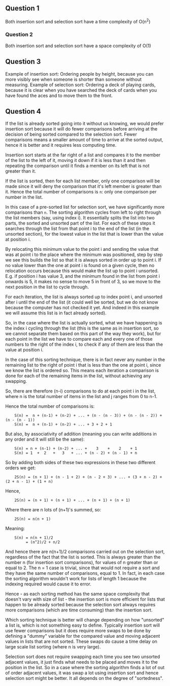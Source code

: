 ## Question 1
Both insertion sort and selection sort have a time complexity of O(n<sup>2</sup>)
### Question 2
Both insertion sort and selection sort have a space complexity of O(1)

## Question 3
Example of insertion sort: Ordering people by height, because you can more visibly see when someone is shorter than someone without measuring.
Example of selection sort: Ordering a deck of playing cards, because it is clear when you have searched the deck of cards when you have found the aces and to move them to the front.

## Question 4
If the list is already sorted going into it without us knowing, we would prefer insertion sort because it will do fewer comparisons before arriving at the decision of being sorted compared to the selection sort. Fewer comparisons means a smaller amount of time to arrive at the sorted output, hence it is better and it requires less computing time.

Insertion sort starts at the far right of a list and compares it to the member of the list to the left of it, moving it down if it is less than it and then repeating the comparison until it finds a member on its left that is not greater than it.

If the list is sorted, then for each list member, only one comparison will be made since it will deny the comparison that it's left member is greater than it. Hence the total number of comparisons is ```n```: only one comparison per number in the list.

In this case of a pre-sorted list for selection sort, we have significantly more comparisons than ```n```. The sorting algorithm cycles from left to right through the list members (say, using index i). It essentially splits the list into two parts, the sorted and unsorted part of the list. For each of these steps it searches through the list from that point i to the end of the list (in the unsorted section), for the lowest value in the list that is lower than the value at position i.

By relocating this minimum value to the point i and sending the value that was at point i to the place where the minimum was positioned, step by step we see this builds the list so that it is always sorted in order up to point i. If no value lower than the one at point i is found on a given cycle, then no relocation occurs because this would make the list up to point i unsorted. E.g. if position i has value 3, and the minimum found in the list from point i onwards is 5, it makes no sense to move 5 in front of 3, so we move to the next position in the list to cycle through.  

For each iteration, the list is always sorted up to index point i, and unsorted after i until the end of the list (it could well be sorted, but we do not know because the computer has not checked it yet. And indeed in this example we will assume this list is in fact already sorted).

So, in the case where the list is actually sorted, what we have happening is the index i cycling through the list (this is the same as in insertion sort, so we cannot separate them based on this part of the way they work), but for each point in the list we have to compare each and every one of those numbers to the right of the index i, to check if any of them are less than the value at position i.

In the case of this sorting technique, there is in fact never any number in the remaining list to the right of point i that is less than the one at point i, since we know the list is ordered so. This means each iteration a comparison is done for each of the remaining items in the list, without achieving any swapping.

So, there are therefore (n-i) comparisons to do at each point i in the list, where n is the total number of items in the list and j ranges from 0 to n-1.

Hence the total number of comparisons is:

        S(n) =  n + (n-1) + (n-2) + ... + (n - (n - 3)) + (n - (n - 2)) + (n - (n - 1))
        S(n) =  n + (n-1) + (n-2) + ... + 3 + 2 + 1

But also, by associativity of addition (meaning you can write additions in any order and it will still be the same):

        S(n) = n + (n-1) + (n-2) + ... +    3    +    2    + 1
        S(n) = 1  +  2   +   3   + ... + (n - 2) + (n - 1) + n

So by adding both sides of these two expressions in these two different orders we get:

        2S(n) = (n + 1) + (n - 1 + 2) + (n - 2 + 3) + ... + (3 + n - 2) + (2 + n - 1) + (1 + n)

Hence,

        2S(n) = (n + 1) + (n + 1) + ... + (n + 1) + (n + 1)

Where there are n lots of (n+1)'s summed, so:

        2S(n) = n(n + 1)

Meaning:

        S(n) = n(n + 1)/2
             = (n^2)/2 + n/2

And hence there are n(n+1)/2 comparisons carried out on the selection sort, regardless of the fact that the list is sorted. This is always greater than the number n (for insertion sort comparisons), for values of n greater than or equal to 2. The n = 1 case is trivial, since that would not require a sort and they have the same number of comparisons, equal to 1. In fact, in each case the sorting algorithm wouldn't work for lists of length 1 because the indexing required would cause it to error.

Hence - as each sorting method has the same space complexity that doesn't vary with size of list - the insertion sort is more efficient for lists that happen to be already sorted because the selection sort always requires more comparisons (which are time consuming) than the insertion sort.

Which sorting technique is better will change depending on how "unsorted" a list is, which is not something easy to define. Typically insertion sort will use fewer comparisons but it does require more swaps to be done by defining a "dummy" variable for the compared value and moving adjacent values in lists that are not sorted. These swaps do cause a time delay on large scale list sorting (where n is very large).

Selection sort does not require swapping each time you see two unsorted adjacent values, it just finds what needs to be placed and moves it to the position in the list. So in a case where the sorting algorithm finds a lot of out of order adjacent values, it was swap a lot using insertion sort and hence selection sort might be better. It all depends on the degree of "sortedness".
